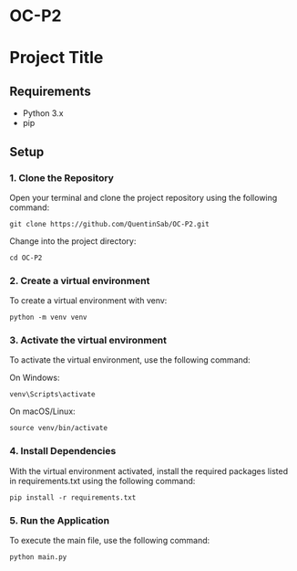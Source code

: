 # OC-P2

# Project Title

## Requirements

- Python 3.x
- pip

## Setup

### 1. Clone the Repository

Open your terminal and clone the project repository using the following command:

    git clone https://github.com/QuentinSab/OC-P2.git

Change into the project directory:

    cd OC-P2

### 2. Create a virtual environment

To create a virtual environment with venv:

    python -m venv venv

### 3. Activate the virtual environment

To activate the virtual environment, use the following command:

On Windows:

    venv\Scripts\activate

On macOS/Linux:

    source venv/bin/activate

### 4. Install Dependencies

With the virtual environment activated, install the required packages listed in requirements.txt using the following command:

    pip install -r requirements.txt

### 5. Run the Application

To execute the main file, use the following command:

    python main.py